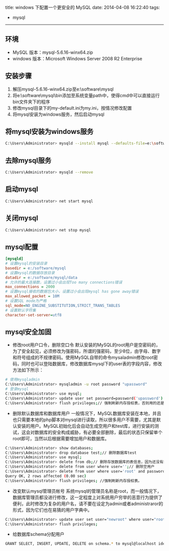 title: windows 下配置一个更安全的 MySQL
date: 2014-04-08 16:22:40
tags:
- mysql
---
## 环境
* MySQL 版本：mysql-5.6.16-winx64.zip
* windows 版本：Microsoft Windows Server 2008 R2 Enterprise

## 安装步骤
1. 解压mysql-5.6.16-winx64.zip至e:\software\mysql
2. 将e:\software\mysql\bin添加至系统变量path中，使得cmd中可以直接运行bin文件夹下的程序
3. 修改mysql目录下的my-default.ini为my.ini，按情况修改配置
4. 将mysql安装为windows服务，然后启动mysql

## 将mysql安装为windows服务
```bash
C:\Users\Administrator> mysqld --install mysql --defaults-file=e:\software\mysql\my.ini
```

## 去除mysql服务
```bash
C:\Users\Administrator> mysqld --remove
```

## 启动mysql
```bash
C:\Users\Administrator> net start mysql
```

## 关闭mysql
```bash
C:\Users\Administrator> net stop mysql
```

## mysql配置
```Ini
[mysqld]
# 设置mysql的安装目录
basedir = e:/software/mysql
# 设置mysql的数据存放目录
datadir = e:/software/mysql/data
# 允许的最大连接数，设置过小会出现Too many connections错误
max_connections = 2000
# 设置mysql接收的数据包大小，设置过小会出现mysql has gone away错误
max_allowed_packet = 10M
# 设置SQL mode为严格
sql_mode=NO_ENGINE_SUBSTITUTION,STRICT_TRANS_TABLES
# 设置默认字符集
character-set-server=utf8
```
## mysql安全加固
* 修改root用户口令，删除空口令
默认安装的MySQL的root用户是空密码的，为了安全起见，必须修改为强密码，所谓的强密码，至少8位，由字母、数字和符号组成的不规律密码。使用MySQL自带的命令mysaladmin修改root密码，同时也可以登陆数据库，修改数据库mysql下的user表的字段内容，修改方法如下所示：
```bash
# 使用mysqladmin
C:\Users\Administrator> mysqladmin -u root password "upassword"
# 登录mysql
C:\Users\Administrator> use mysql;
C:\Users\Administrator> update user set password=password('upassword') where user='root';
C:\Users\Administrator> flush privileges;// 强制刷新内存授权表，否则用的还是在内存缓冲的口令
```
* 删除默认数据库和数据库用户
一般情况下，MySQL数据库安装在本地，并且也只需要本地的php脚本对mysql进行读取，所以很多用户不需要，尤其是默认安装的用户。MySQL初始化后会自动生成空用户和test库，进行安装的测试，这会对数据库的安全构成威胁，有必要全部删除，最后的状态只保留单个root即可，当然以后根据需要增加用户和数据库。
```bash
C:\Users\Administrator> show databases;
C:\Users\Administrator> drop database test;// 删除数据库test
C:\Users\Administrator> use mysql;
C:\Users\Administrator> delete from db;// 删除存放数据库的表信息，因为还没有数据库信息。
C:\Users\Administrator> delete from user where user='';// 删除空用户
C:\Users\Administrator> delete from user where user='root' and password='';// 删除空密码的root，尽量重复操作
Query OK, 2 rows affected (0.00 sec)
C:\Users\Administrator> flush privileges; //强制刷新内存授权表。
```
* 改变默认mysql管理员帐号
系统mysql的管理员名称是root，而一般情况下，数据库管理员都没进行修改，这一定程度上对系统用户穷举的恶意行为提供了便利，此时修改为复杂的用户名，请不要在设定为admin或者administraror的形式，因为它们也在易猜的用户字典中。
```bash
C:\Users\Administrator> update user set user="newroot" where user="root";// 改成不易被猜测的用户名
C:\Users\Administrator> flush privileges;
```
* 给数据库schema分配用户
```bash
GRANT SELECT, INSERT, UPDATE, DELETE on schema.* to mysql@localhost identified by 'password'
```
